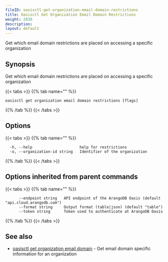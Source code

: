 ```yaml
---
fileID: oasisctl-get-organization-email-domain-restrictions
title: Oasisctl Get Organization Email Domain Restrictions
weight: 2830
description: 
layout: default
---
```

Get which email domain restrictions are placed on accessing a specific organization

## Synopsis

Get which email domain restrictions are placed on accessing a specific organization

{{< tabs >}}
{{% tab name="" %}}
```
oasisctl get organization email domain restrictions [flags]
```
{{% /tab %}}
{{< /tabs >}}

## Options

{{< tabs >}}
{{% tab name="" %}}
```
  -h, --help                     help for restrictions
  -o, --organization-id string   Identifier of the organization
```
{{% /tab %}}
{{< /tabs >}}

## Options inherited from parent commands

{{< tabs >}}
{{% tab name="" %}}
```
      --endpoint string   API endpoint of the ArangoDB Oasis (default "api.cloud.arangodb.com")
      --format string     Output format (table|json) (default "table")
      --token string      Token used to authenticate at ArangoDB Oasis
```
{{% /tab %}}
{{< /tabs >}}

## See also

* [oasisctl get organization email domain](oasisctl-get-organization-email-domain)	 - Get email domain specific information for an organization

